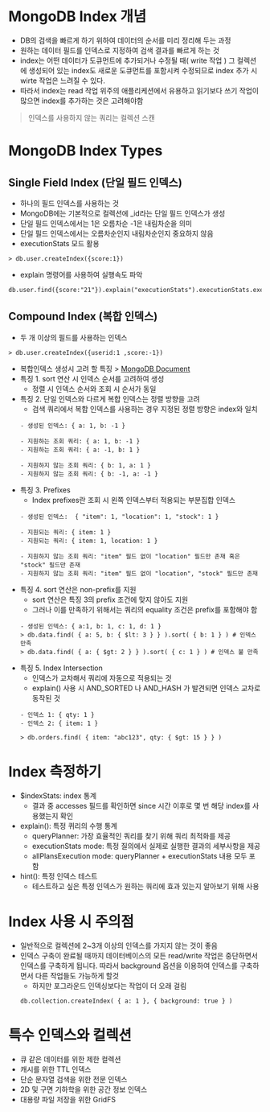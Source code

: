 # MongoDB Index 개념
- DB의 검색을 빠르게 하기 위하여 데이터의 순서를 미리 정리해 두는 과정
- 원하는 데이터 필드를 인덱스로 지정하여 검색 결과를 빠르게 하는 것
- index는 어떤 데이터가 도큐먼트에 추가되거나 수정될 때( write 작업 ) 그 컬렉션에 생성되어 있는 index도 새로운 도큐먼트를 포함시켜 수정되므로 index 추가 시 wirte 작업은 느려질 수 있다.
- 따라서 index는 read 작업 위주의 애플리케션에서 유용하고 읽기보다 쓰기 작업이 많으면 index를 추가하는 것은 고려해야함
> 인덱스를 사용하지 않는 쿼리는 컬렉션 스캔


# MongoDB Index Types

## Single Field Index (단일 필드 인덱스)
- 하나의 필드 인덱스를 사용하는 것
- MongoDB에는 기본적으로 컬렉션에 _id라는 단일 필드 인덱스가 생성
- 단일 필드 인덱스에서는 1은 오름차순 -1은 내림차순을 의미
- 단일 필드 인덱스에서는 오름차순인지 내림차순인지 중요하지 않음
- executionStats 모드 활용
```
> db.user.createIndex({score:1})
```
- explain 명령어를  사용하여 실행속도 파악
```
db.user.find({score:"21"}).explain("executionStats").executionStats.executionTimeMillis
```

## Compound Index (복합 인덱스)
- 두 개 이상의 필드를 사용하는 인덱스
```
> db.user.createIndex({userid:1 ,score:-1})
```
- 복합인덱스 생성시 고려 할 특징 > [MongoDB Document](https://www.mongodb.com/docs/manual/core/indexes/index-types/index-compound/)
- 특징 1. sort 연산 시 인덱스 순서를 고려하여 생성
  - 정렬 시 인덱스 순서와 조회 시 순서가 동일
- 특징 2. 단일 인덱스와 다르게 복합 인덱스는 정렬 방향을 고려
  - 검색 쿼리에서 복합 인덱스를 사용하는 경우 지정된 정렬 방향은 index와 일치
  ```
  - 생성된 인덱스: { a: 1, b: -1 }
  
  - 지원하는 조회 쿼리: { a: 1, b: -1 }
  - 지원하는 조회 쿼리: { a: -1, b: 1 }
  
  - 지원하지 않는 조회 쿼리: { b: 1, a: 1 }
  - 지원하지 않는 조회 쿼리: { b: -1, a: -1 }
  ```
- 특징 3. Prefixes
  - Index prefixes란 조회 시 왼쪽 인덱스부터 적용되는 부분집합 인덱스
  ```
  - 생성된 인덱스:  { "item": 1, "location": 1, "stock": 1 }
  
  - 지원되는 쿼리: { item: 1 }
  - 지원되는 쿼리: { item: 1, location: 1 }
  
  - 지원하지 않는 조회 쿼리: "item" 필드 없이 "location" 필드만 존재 혹은 "stock" 필드만 존재 
  - 지원하지 않는 조회 쿼리: "item" 필드 없이 "location", "stock" 필드만 존재 
  ```
- 특징 4. sort 연산은 non-prefix를 지원
  - sort 연산은 특징 3의 prefix 조건에 맞지 않아도 지원
  - 그러나 이를 만족하기 위해서는 쿼리의 equality 조건은 prefix를 포함해야 함
  ```
  - 생성된 인덱스: { a:1, b: 1, c: 1, d: 1 }
  > db.data.find( { a: 5, b: { $lt: 3 } } ).sort( { b: 1 } ) # 인덱스 만족
  > db.data.find( { a: { $gt: 2 } } ).sort( { c: 1 } ) # 인덱스 불 만족
  ```
- 특징 5. Index Intersection
  - 인덱스가 교차해서 쿼리에 자동으로 적용되는 것
  - explain() 사용 시 AND_SORTED 나 AND_HASH 가 발견되면 인덱스 교차로 동작된 것
  ```
  - 인덱스 1: { qty: 1 }
  - 인덱스 2: { item: 1 }
  
  > db.orders.find( { item: "abc123", qty: { $gt: 15 } } )
  ```
# Index 측정하기
- $indexStats: index 통계
  - 결과 중 accesses 필드를 확인하면 since 시간 이후로 몇 번 해당 index를 사용했는지 확인
- explain(): 특정 퀴리의 수행 통계
  - queryPlanner: 가장 효율적인 쿼리를 찾기 위해 쿼리 최적화를 제공
  - executionStats mode: 특정 질의에서 실제로 실행한 결과의 세부사항을 제공
  - allPlansExecution mode: queryPlanner + executionStats 내용 모두 포함
- hint(): 특정 인덱스 테스트
  - 테스트하고 싶은 특정 인덱스가 원하는 쿼리에 효과 있는지 알아보기 위해 사용
 
# Index 사용 시 주의점
- 일반적으로 컬렉션에 2~3개 이상의 인덱스를 가지지 않는 것이 좋음
- 인덱스 구축이 완료될 때까지 데이터베이스의 모든 read/write 작업은 중단하면서 인덱스를 구축하게 됩니다. 따라서 background 옵션을 이용하여 인덱스를 구축하면서 다른 작업들도 가능하게 할것
  - 하지만 포그라운드 인덱싱보다는 작업이 더 오래 걸림
  ```
  db.collection.createIndex( { a: 1 }, { background: true } )
  ```

# 특수 인덱스와 컬렉션
- 큐 같은 데이터를 위한 제한 컬렉션
- 캐시를 위한 TTL 인덱스
- 단순 문자열 검색을 위한 전문 인덱스 
- 2D 및 구면 기하학을 위한 공간 정보 인덱스
- 대용량 파일 저장을 위한 GridFS
